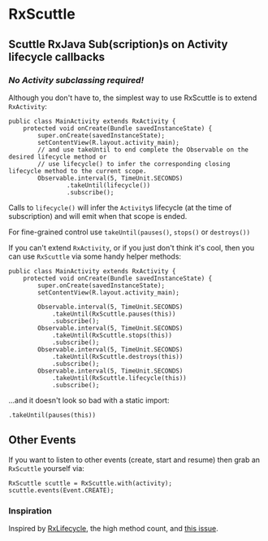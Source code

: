 # RxScuttle
## Scuttle RxJava Sub(scription)s on Activity lifecycle callbacks
### *No Activity subclassing required!*

Although you don't have to, the simplest way to use RxScuttle is to extend `RxActivity`:

```
public class MainActivity extends RxActivity {
    protected void onCreate(Bundle savedInstanceState) {
        super.onCreate(savedInstanceState);
        setContentView(R.layout.activity_main);
        // and use takeUntil to end complete the Observable on the desired lifecycle method or
        // use lifecycle() to infer the corresponding closing lifecycle method to the current scope.
        Observable.interval(5, TimeUnit.SECONDS)
                .takeUntil(lifecycle())
                .subscribe();
```

Calls to `lifecycle()` will infer the `Activity`s lifecycle (at the time of subscription) and will emit when that scope is ended.

For fine-grained control use `takeUntil(pauses()`, `stops()` or `destroys())`

If you can't extend `RxActivity`, or if you just don't think it's cool, then you can use `RxScuttle` via some handy helper methods:

```
public class MainActivity extends RxActivity {
    protected void onCreate(Bundle savedInstanceState) {
        super.onCreate(savedInstanceState);
        setContentView(R.layout.activity_main);
        
        Observable.interval(5, TimeUnit.SECONDS)
            .takeUntil(RxScuttle.pauses(this))
            .subscribe();
        Observable.interval(5, TimeUnit.SECONDS)
            .takeUntil(RxScuttle.stops(this))
            .subscribe();
        Observable.interval(5, TimeUnit.SECONDS)
            .takeUntil(RxScuttle.destroys(this))
            .subscribe();
        Observable.interval(5, TimeUnit.SECONDS)
            .takeUntil(RxScuttle.lifecycle(this))
            .subscribe();
```

...and it doesn't look so bad with a static import:

```
.takeUntil(pauses(this))
```

## Other Events

If you want to listen to other events (create, start and resume) then grab an `RxScuttle` yourself via:

```
RxScuttle scuttle = RxScuttle.with(activity);
scuttle.events(Event.CREATE);
```

### Inspiration

Inspired by [RxLifecycle](https://github.com/trello/RxLifecycle), the high method count, and [this issue](https://github.com/trello/RxLifecycle/issues/93).
